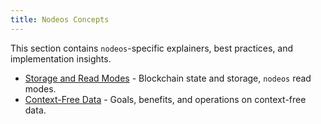 ```yaml
---
title: Nodeos Concepts
---
```


This section contains `nodeos`-specific explainers, best practices, and implementation insights.

* [Storage and Read Modes](storage-and-read-modes.md) - Blockchain state and storage, `nodeos` read modes.
* [Context-Free Data](context-free-data.md) - Goals, benefits, and operations on context-free data.
